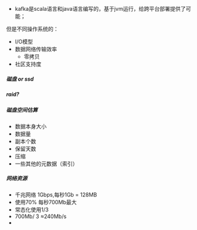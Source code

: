 - kafka是scala语言和java语言编写的，基于jvm运行，给跨平台部署提供了可能；



但是不同操作系统的：

- I/O模型
- 数据网络传输效率
  - 零拷贝
- 社区支持度





##### 磁盘 or  ssd



##### raid?



##### 磁盘空间估算

- 数据本身大小
- 数据量
- 副本个数
- 保留天数
- 压缩
- 一些其他的元数据（索引）



##### 网络资源

- 千兆网络 1Gbps,每秒1Gb = 128MB
- 使用70% 每秒700Mb最大
- 常态化使用1/3
- 700Mb/ 3 ≈240Mb/s
- 

